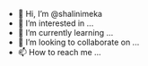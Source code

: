 - 👋 Hi, I’m @shalinimeka
- 👀 I’m interested in ...
- 🌱 I’m currently learning ...
- 💞️ I’m looking to collaborate on ...
- 📫 How to reach me ...

<!---
shalinimeka/shalinimeka is a ✨ special ✨ repository because its `README.md` (this file) appears on your GitHub profile.
You can click the Preview link to take a look at your changes.
--->
